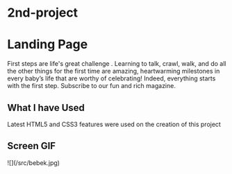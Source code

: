 # 2nd-project
<h1>Landing Page</h1>

First steps are life's great challenge . Learning to talk, crawl, walk, and do all the other things for the first time are amazing, heartwarming milestones in every baby’s life
that are worthy of celebrating! Indeed, everything starts with the first step. Subscribe to our fun and rich magazine.


<h2> What I have Used </h2>
Latest HTML5 and CSS3 features were used on the creation of this project

<h2>Screen GIF </h2>
![](/src/bebek.jpg)